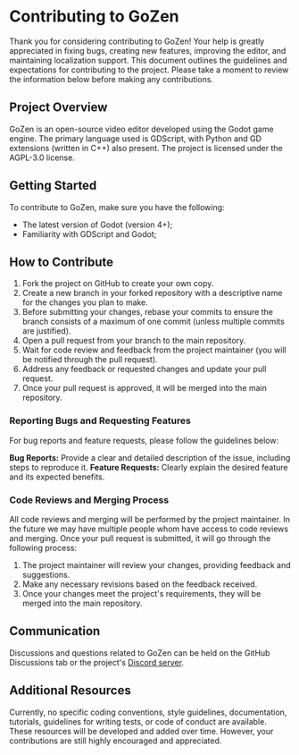 # Contributing to GoZen

Thank you for considering contributing to GoZen! Your help is greatly appreciated in fixing bugs, creating new features, improving the editor, and maintaining localization support. This document outlines the guidelines and expectations for contributing to the project. Please take a moment to review the information below before making any contributions.

## Project Overview

GoZen is an open-source video editor developed using the Godot game engine. The primary language used is GDScript, with Python and GD extensions (written in C++) also present. The project is licensed under the AGPL-3.0 license.

## Getting Started

To contribute to GoZen, make sure you have the following:

- The latest version of Godot (version 4+);
- Familiarity with GDScript and Godot;

## How to Contribute

1. Fork the project on GitHub to create your own copy.
1. Create a new branch in your forked repository with a descriptive name for the changes you plan to make.
1. Before submitting your changes, rebase your commits to ensure the branch consists of a maximum of one commit (unless multiple commits are justified).
1. Open a pull request from your branch to the main repository.
1. Wait for code review and feedback from the project maintainer (you will be notified through the pull request).
1. Address any feedback or requested changes and update your pull request.
1. Once your pull request is approved, it will be merged into the main repository.

### Reporting Bugs and Requesting Features

For bug reports and feature requests, please follow the guidelines below:

**Bug Reports:** Provide a clear and detailed description of the issue, including steps to reproduce it.
**Feature Requests:** Clearly explain the desired feature and its expected benefits.

### Code Reviews and Merging Process

All code reviews and merging will be performed by the project maintainer. In the future we may have multiple people whom have access to code reviews and merging. Once your pull request is submitted, it will go through the following process:

1. The project maintainer will review your changes, providing feedback and suggestions.
1. Make any necessary revisions based on the feedback received.
1. Once your changes meet the project's requirements, they will be merged into the main repository.

## Communication

Discussions and questions related to GoZen can be held on the GitHub Discussions tab or the project's [Discord server](https://discord.gg/BdbUf7VKYC).

## Additional Resources

Currently, no specific coding conventions, style guidelines, documentation, tutorials, guidelines for writing tests, or code of conduct are available. These resources will be developed and added over time. However, your contributions are still highly encouraged and appreciated.
